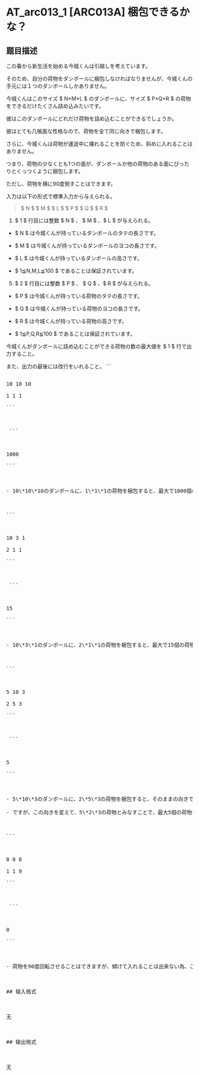 # AT_arc013_1 [ARC013A] 梱包できるかな？

## 题目描述

[problemUrl]: https://atcoder.jp/contests/arc013/tasks/arc013_1

この春から新生活を始める今城くんは引越しを考えています。  
 そのため、自分の荷物をダンボールに梱包しなければなりませんが、今城くんの手元には１つのダンボールしかありません。  
 今城くんはこのサイズ $ N×M×L $ のダンボールに、サイズ $ P×Q×R $ の荷物をできるだけたくさん詰め込みたいです。  
 彼はこのダンボールにどれだけ荷物を詰め込むことができるでしょうか。  
  
 彼はとても几帳面な性格なので、荷物を全て同じ向きで梱包します。  
 さらに、今城くんは荷物が運送中に壊れることを防ぐため、斜めに入れることはありません。  
 つまり、荷物の少なくとも1つの面が、ダンボールか他の荷物のある面にぴったりとくっつくように梱包します。  
 ただし、荷物を横に90度倒すことはできます。  
 入力は以下の形式で標準入力から与えられる。

> $ N $ $ M $ $ L $ $ P $ $ Q $ $ R $

1. $ 1 $ 行目には整数 $ N $ 、 $ M $ 、$ L $ が与えられる。

- $ N $ は今城くんが持っているダンボールのタテの長さです。
- $ M $ は今城くんが持っているダンボールのヨコの長さです。
- $ L $ は今城くんが持っているダンボールの高さです。
- $ 1≦N,M,L≦100 $ であることは保証されています。

5. $ 2 $ 行目には整数 $ P $ 、 $ Q $ 、$ R $ が与えられる。
- $ P $ は今城くんが持っている荷物のタテの長さです。
- $ Q $ は今城くんが持っている荷物のヨコの長さです。
- $ R $ は今城くんが持っている荷物の高さです。
- $ 1≦P,Q,R≦100 $ であることは保証されています。
 
 今城くんがダンボールに詰め込むことができる荷物の数の最大値を $ 1 $ 行で出力すること。  
 また、出力の最後には改行をいれること。 ```
<pre class="prettyprint linenums">
10 10 10
1 1 1
```

 ```
<pre class="prettyprint linenums">
1000
```

- 10\*10\*10のダンボールに、1\*1\*1の荷物を梱包すると、最大で1000個の荷物を梱包することができます。
 
```
<pre class="prettyprint linenums">
10 3 1
2 1 1
```

 ```
<pre class="prettyprint linenums">
15
```

- 10\*3\*1のダンボールに、2\*1\*1の荷物を梱包すると、最大で15個の荷物を梱包することができます。
 
```
<pre class="prettyprint linenums">
5 10 3
2 5 3
```

 ```
<pre class="prettyprint linenums">
5
```

- 5\*10\*3のダンボールに、2\*5\*3の荷物を梱包すると、そのままの向きでは、2\*2\*1の4つの荷物を梱包することができます。
- ですが、この向きを変えて、5\*2\*3の荷物とみなすことで、最大5個の荷物を梱包することができます。
 
```
<pre class="prettyprint linenums">
8 8 8
1 1 9
```

 ```
<pre class="prettyprint linenums">
0
```

- 荷物を90度回転させることはできますが、傾けて入れることは出来ない為、この荷物を入れることは出来ません。

## 输入格式

无

## 输出格式

无